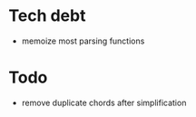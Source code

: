 # Tech debt

-   memoize most parsing functions

# Todo

-   remove duplicate chords after simplification
